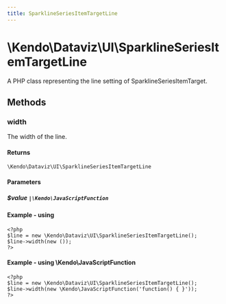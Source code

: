 ```yaml
---
title: SparklineSeriesItemTargetLine
---
```


# \Kendo\Dataviz\UI\SparklineSeriesItemTargetLine

A PHP class representing the line setting of SparklineSeriesItemTarget.


## Methods

### width
The width of the line.

#### Returns
`\Kendo\Dataviz\UI\SparklineSeriesItemTargetLine`

#### Parameters

##### $value `|\Kendo\JavaScriptFunction`



#### Example  - using 
    <?php
    $line = new \Kendo\Dataviz\UI\SparklineSeriesItemTargetLine();
    $line->width(new ());
    ?>

#### Example  - using \Kendo\JavaScriptFunction
    <?php
    $line = new \Kendo\Dataviz\UI\SparklineSeriesItemTargetLine();
    $line->width(new \Kendo\JavaScriptFunction('function() { }'));
    ?>

